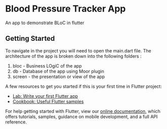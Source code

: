 # Blood Pressure Tracker App

An app to demonstrate BLoC in flutter

## Getting Started

To navigate in the project you will need to open the main.dart file.
The architecture of the app is broken down into the following folders :

1. bloc - Business LOgiC of the app
2. db - Database of the app using Moor plugin
3. screen - the presentation or view of the app


A few resources to get you started if this is your first time in Flutter project:

- [Lab: Write your first Flutter app](https://flutter.dev/docs/get-started/codelab)
- [Cookbook: Useful Flutter samples](https://flutter.dev/docs/cookbook)

For help getting started with Flutter, view our
[online documentation](https://flutter.dev/docs), which offers tutorials,
samples, guidance on mobile development, and a full API reference.
